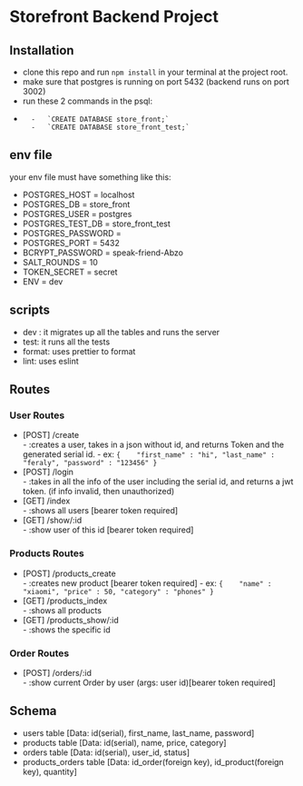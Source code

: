 # Storefront Backend Project

## Installation

- clone this repo and run `npm install` in your terminal at the project root.
- make sure that postgres is running on port 5432 (backend runs on port 3002)
- run these 2 commands in the psql:
-       -   `CREATE DATABASE store_front;`
        -   `CREATE DATABASE store_front_test;`

## env file
your env file must have something like this:
- POSTGRES_HOST = localhost
- POSTGRES_DB = store_front
- POSTGRES_USER = postgres
- POSTGRES_TEST_DB = store_front_test
- POSTGRES_PASSWORD = <YOUR PASSWORD HERE>
- POSTGRES_PORT = 5432
- BCRYPT_PASSWORD = speak-friend-Abzo
- SALT_ROUNDS = 10
- TOKEN_SECRET = secret
- ENV = dev

## scripts
- dev : it migrates up all the tables and runs the server
- test: it runs all the tests
- format: uses prettier to format
- lint: uses eslint

## Routes
### User Routes
- [POST] /create        
        -       :creates a user, takes in a json without id, and returns Token and the generated serial id.
                  -        ex: `{   
                                "first_name" : "hi",
                                "last_name" : "feraly",
                                "password" : "123456"
                           }`
- [POST] /login         
        -       :takes in all the info of the user including the serial id, and returns a jwt token. (if info invalid, then unauthorized)
- [GET] /index          
        -       :shows all users [bearer token required]
- [GET] /show/:id       
        -       :show user of this id [bearer token required]


### Products Routes
- [POST] /products_create       
        -       :creates new product [bearer token required]
          -            ex: `{   
                            "name" : "xiaomi",
                            "price" : 50,
                            "category" : "phones"
                         }`
- [GET] /products_index          
        -       :shows all products
- [GET] /products_show/:id       
        -       :shows the specific id 

### Order Routes
- [POST] /orders/:id            
        -       :show current Order by user (args: user id)[bearer token required]

## Schema
- users table [Data: id(serial), first_name, last_name, password]
- products table [Data: id(serial), name, price, category]
- orders table [Data: id(serial), user_id, status]
- products_orders table [Data: id_order(foreign key), id_product(foreign key), quantity]





